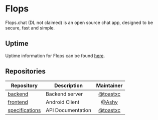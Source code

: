 # Flops
Flops.chat (DL not claimed) is an open source chat app, designed to be secure, fast and simple.


## Uptime
Uptime information for Flops can be found [here](https://status.tyty.cloud/status/toastxc).


## Repositories
| Repository                                                   | Description                  |               Maintainer                   |                                      
| ------------------------------------------------------------ | ---------------------------- | :----------------------------------------: |                                      
| [backend](https://github.com/UNC-A/flops-backend)            | Backend server               | [@toastxc](https://github.com/toastxc)     |                                         
| [frontend](https://github.com/UNC-A/Flops_Client)            | Android Client               | [@Ashy](https://github.com/notTyTy)        |                                         
| [specifications](https://github.com/UNC-A/spec)              | API Documentation            | [@toastxc](https://github.com/toastxc)     |  
